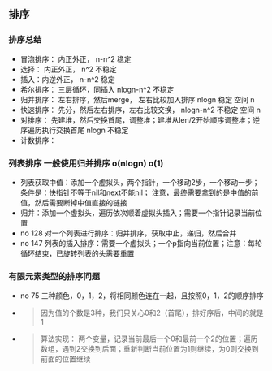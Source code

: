 ## 排序
### 排序总结
- 冒泡排序： 内正外正，  n-n^2     稳定
- 选择： 内正外正， n^2  不稳定
- 插入：内逆外正， n-n^2  稳定
- 希尔排序： 三层循环，同插入  nlogn-n^2   不稳定
- 归并排序： 左右排序，然后merge， 左右比较加入排序   nlogn  稳定  空间 n
- 快速排序： 先分，然后左右排序，左右比较交换， nlogn-n^2 不稳定 空间 n
- 对排序： 先建堆，然后交换首尾，调整堆；建堆从len/2开始顺序调整堆；逆序遍历执行交换首尾  nlogn 不稳定
- 计数排序：
### 列表排序 一般使用归并排序 o(nlogn) o(1)
- 列表获取中值：添加一个虚拟头，两个指针，一个移动2步，一个移动一步；条件是：快指针不等于nil和next不能nil； 注意，最终需要拿到的是中值的前值，然后需要断掉中值直接的链接
- 归并：添加一个虚拟头，遍历依次顺着虚拟头插入；需要一个指针记录当前位置
-  no 128 对一个列表进行排序：归并排序，获取中止，递归，然后合并
- no 147 列表的插入排序：需要一个虚拟头；一个p指向当前位置；注意：每轮循环结束，已旋转列表的头需要重置
### 有限元素类型的排序问题
- no 75 三种颜色，0，1，2，将相同颜色连在一起，且按照0，1，2的顺序排序
- > 因为值的个数是3种，我们只关心0和2（首尾），排好序后，中间的就是1
- > 算法实现： 两个变量，记录当前最后一个0和最前一个2的位置；遍历数组，遇到2交换到后面；重新判断当前位置为1则继续，为0则交换到前面的位置继续
